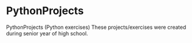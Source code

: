 # PythonProjects
PythonProjects (Python exercises)
These projects/exercises were created during senior year of high school.

